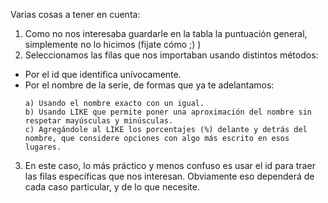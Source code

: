 Varias cosas a tener en cuenta:

1. Como no nos interesaba guardarle en la tabla la puntuación general, simplemente no lo hicimos (fijate cómo ;) )
2. Seleccionamos las filas que nos importaban usando distintos métodos:
  * Por el id que identifica unívocamente. 
  * Por el nombre de la serie, de formas que ya te adelantamos:
    ```
    a) Usando el nombre exacto con un igual.
    b) Usando LIKE que permite poner una aproximación del nombre sin respetar mayúsculas y minúsculas.
    c) Agregándole al LIKE los porcentajes (%) delante y detrás del nombre, que considere opciones con algo más escrito en esos lugares. 
    ```
3. En este caso, lo más práctico y menos confuso es usar el id para traer las filas específicas que nos interesan. Obviamente eso dependerá de cada caso particular, y de lo que necesite. 
